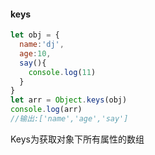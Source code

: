 #### keys
```js
let obj = {
  name:'dj',
  age:10,
  say(){
    console.log(11)
  }
}
let arr = Object.keys(obj)
console.log(arr)
//输出:['name','age','say']
```
Keys为获取对象下所有属性的数组
